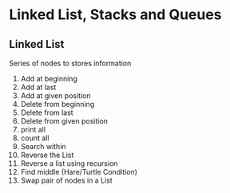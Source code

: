 # Linked List, Stacks and Queues

## Linked List

Series of nodes to stores information
1. Add at beginning
2. Add at last
3. Add at given position
4. Delete from beginning
5. Delete from last
6. Delete from given position
7. print all
8. count all
9. Search within
10. Reverse the List
11. Reverse a list using recursion
12. Find middle (Hare/Turtle Condition)
13. Swap pair of nodes in a List
